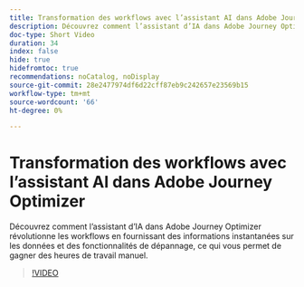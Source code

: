 ```yaml
---
title: Transformation des workflows avec l’assistant AI dans Adobe Journey Optimizer
description: Découvrez comment l’assistant d’IA dans Adobe Journey Optimizer révolutionne les workflows en fournissant des informations instantanées sur les données et des fonctionnalités de dépannage, ce qui vous permet de gagner des heures de travail manuel.
doc-type: Short Video
duration: 34
index: false
hide: true
hidefromtoc: true
recommendations: noCatalog, noDisplay
source-git-commit: 28e2477974df6d22cff87eb9c242657e23569b15
workflow-type: tm+mt
source-wordcount: '66'
ht-degree: 0%

---
```



# Transformation des workflows avec l’assistant AI dans Adobe Journey Optimizer

Découvrez comment l’assistant d’IA dans Adobe Journey Optimizer révolutionne les workflows en fournissant des informations instantanées sur les données et des fonctionnalités de dépannage, ce qui vous permet de gagner des heures de travail manuel.

<!-- 65_S653_3442539_33_transforming-workflows-with-ai-assistant-in-adobe-journey-optimizer -->
>[!VIDEO](https://video.tv.adobe.com/v/3458195/?learn=on&enablevpops=true)
